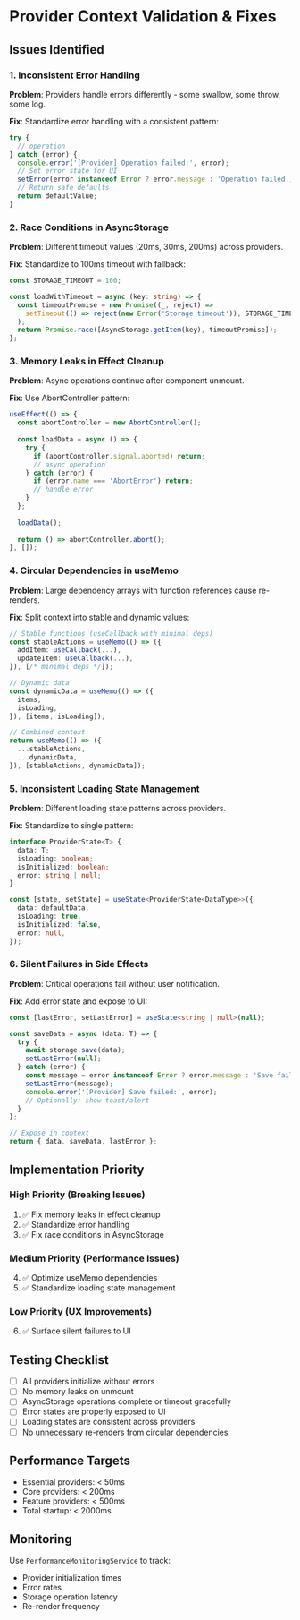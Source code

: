 # Provider Context Validation & Fixes

## Issues Identified

### 1. Inconsistent Error Handling
**Problem**: Providers handle errors differently - some swallow, some throw, some log.

**Fix**: Standardize error handling with a consistent pattern:
```typescript
try {
  // operation
} catch (error) {
  console.error('[Provider] Operation failed:', error);
  // Set error state for UI
  setError(error instanceof Error ? error.message : 'Operation failed');
  // Return safe defaults
  return defaultValue;
}
```

### 2. Race Conditions in AsyncStorage
**Problem**: Different timeout values (20ms, 30ms, 200ms) across providers.

**Fix**: Standardize to 100ms timeout with fallback:
```typescript
const STORAGE_TIMEOUT = 100;

const loadWithTimeout = async (key: string) => {
  const timeoutPromise = new Promise((_, reject) => 
    setTimeout(() => reject(new Error('Storage timeout')), STORAGE_TIMEOUT)
  );
  return Promise.race([AsyncStorage.getItem(key), timeoutPromise]);
};
```

### 3. Memory Leaks in Effect Cleanup
**Problem**: Async operations continue after component unmount.

**Fix**: Use AbortController pattern:
```typescript
useEffect(() => {
  const abortController = new AbortController();
  
  const loadData = async () => {
    try {
      if (abortController.signal.aborted) return;
      // async operation
    } catch (error) {
      if (error.name === 'AbortError') return;
      // handle error
    }
  };
  
  loadData();
  
  return () => abortController.abort();
}, []);
```

### 4. Circular Dependencies in useMemo
**Problem**: Large dependency arrays with function references cause re-renders.

**Fix**: Split context into stable and dynamic values:
```typescript
// Stable functions (useCallback with minimal deps)
const stableActions = useMemo(() => ({
  addItem: useCallback(...),
  updateItem: useCallback(...),
}), [/* minimal deps */]);

// Dynamic data
const dynamicData = useMemo(() => ({
  items,
  isLoading,
}), [items, isLoading]);

// Combined context
return useMemo(() => ({
  ...stableActions,
  ...dynamicData,
}), [stableActions, dynamicData]);
```

### 5. Inconsistent Loading State Management
**Problem**: Different loading state patterns across providers.

**Fix**: Standardize to single pattern:
```typescript
interface ProviderState<T> {
  data: T;
  isLoading: boolean;
  isInitialized: boolean;
  error: string | null;
}

const [state, setState] = useState<ProviderState<DataType>>({
  data: defaultData,
  isLoading: true,
  isInitialized: false,
  error: null,
});
```

### 6. Silent Failures in Side Effects
**Problem**: Critical operations fail without user notification.

**Fix**: Add error state and expose to UI:
```typescript
const [lastError, setLastError] = useState<string | null>(null);

const saveData = async (data: T) => {
  try {
    await storage.save(data);
    setLastError(null);
  } catch (error) {
    const message = error instanceof Error ? error.message : 'Save failed';
    setLastError(message);
    console.error('[Provider] Save failed:', error);
    // Optionally: show toast/alert
  }
};

// Expose in context
return { data, saveData, lastError };
```

## Implementation Priority

### High Priority (Breaking Issues)
1. ✅ Fix memory leaks in effect cleanup
2. ✅ Standardize error handling
3. ✅ Fix race conditions in AsyncStorage

### Medium Priority (Performance Issues)
4. ✅ Optimize useMemo dependencies
5. ✅ Standardize loading state management

### Low Priority (UX Improvements)
6. ✅ Surface silent failures to UI

## Testing Checklist

- [ ] All providers initialize without errors
- [ ] No memory leaks on unmount
- [ ] AsyncStorage operations complete or timeout gracefully
- [ ] Error states are properly exposed to UI
- [ ] Loading states are consistent across providers
- [ ] No unnecessary re-renders from circular dependencies

## Performance Targets

- Essential providers: < 50ms
- Core providers: < 200ms
- Feature providers: < 500ms
- Total startup: < 2000ms

## Monitoring

Use `PerformanceMonitoringService` to track:
- Provider initialization times
- Error rates
- Storage operation latency
- Re-render frequency
